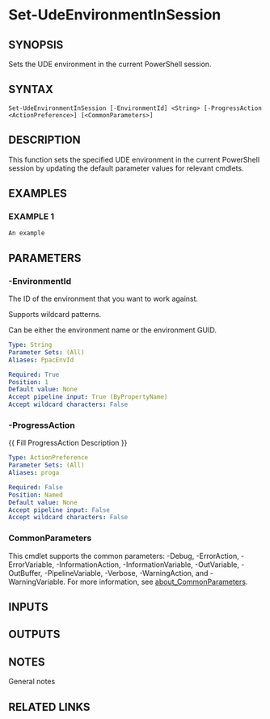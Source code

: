 ﻿---
external help file: d365bap.tools-help.xml
Module Name: d365bap.tools
online version:
schema: 2.0.0
---

# Set-UdeEnvironmentInSession

## SYNOPSIS
Sets the UDE environment in the current PowerShell session.

## SYNTAX

```
Set-UdeEnvironmentInSession [-EnvironmentId] <String> [-ProgressAction <ActionPreference>] [<CommonParameters>]
```

## DESCRIPTION
This function sets the specified UDE environment in the current PowerShell session by updating the default parameter values for relevant cmdlets.

## EXAMPLES

### EXAMPLE 1
```
An example
```

## PARAMETERS

### -EnvironmentId
The ID of the environment that you want to work against.

Supports wildcard patterns.

Can be either the environment name or the environment GUID.

```yaml
Type: String
Parameter Sets: (All)
Aliases: PpacEnvId

Required: True
Position: 1
Default value: None
Accept pipeline input: True (ByPropertyName)
Accept wildcard characters: False
```

### -ProgressAction
{{ Fill ProgressAction Description }}

```yaml
Type: ActionPreference
Parameter Sets: (All)
Aliases: proga

Required: False
Position: Named
Default value: None
Accept pipeline input: False
Accept wildcard characters: False
```

### CommonParameters
This cmdlet supports the common parameters: -Debug, -ErrorAction, -ErrorVariable, -InformationAction, -InformationVariable, -OutVariable, -OutBuffer, -PipelineVariable, -Verbose, -WarningAction, and -WarningVariable. For more information, see [about_CommonParameters](http://go.microsoft.com/fwlink/?LinkID=113216).

## INPUTS

## OUTPUTS

## NOTES
General notes

## RELATED LINKS
